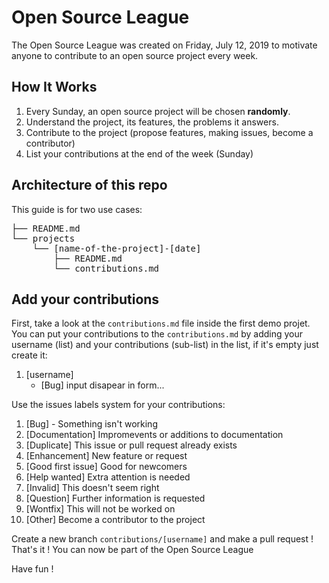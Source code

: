 # Open Source League 

The Open Source League was created on Friday, July 12, 2019 to motivate anyone to contribute to an open source project every week.

## How It Works

1. Every Sunday, an open source project will be chosen **randomly**.
2. Understand the project, its features, the problems it answers.
3. Contribute to the project (propose features, making issues, become a contributor)
4. List your contributions at the end of the week (Sunday)


## Architecture of this repo

This guide is for two use cases:
<pre>
├── README.md
└── projects
    └── [name-of-the-project]-[date]
        ├── README.md
        └── contributions.md
</pre>

## Add your contributions

First, take a look at the `contributions.md` file inside the first demo projet.
You can put your contributions to the `contributions.md` by adding your username (list) and your contributions (sub-list) in the list, if it's empty just create it:

1. [username] 
   * [Bug] input disapear in form... 

Use the issues labels system for your contributions:

1. [Bug] - Something isn't working
2. [Documentation] Impromevents or additions to documentation
3. [Duplicate] This issue or pull request already exists
4. [Enhancement] New feature or request
5. [Good first issue] Good for newcomers
6. [Help wanted] Extra attention is needed
7. [Invalid] This doesn't seem right
8. [Question] Further information is requested
9. [Wontfix] This will not be worked on
10. [Other] Become a contributor to the project

Create a new branch `contributions/[username]` and make a pull request !
That's it ! You can now be part of the Open Source League

Have fun !
